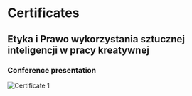 # Certificates

## Etyka i Prawo wykorzystania sztucznej inteligencji w pracy kreatywnej
### Conference presentation

![Certificate 1](/certificates/certificate0.png)
